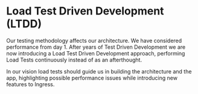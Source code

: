 # Load Test Driven Development (LTDD)

Our testing methodology affects our architecture. We have considered performance from day 1. After years of Test Driven Development we are now introducing a Load Test Driven Development approach, performing Load Tests continuously instead of as an afterthought.

In our vision load tests should guide us in building the architecture and the app, highlighting possible performance issues while introducing new features to Ingress.
